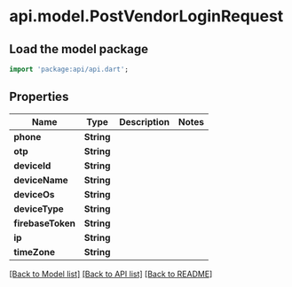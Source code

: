 # api.model.PostVendorLoginRequest

## Load the model package
```dart
import 'package:api/api.dart';
```

## Properties
Name | Type | Description | Notes
------------ | ------------- | ------------- | -------------
**phone** | **String** |  | 
**otp** | **String** |  | 
**deviceId** | **String** |  | 
**deviceName** | **String** |  | 
**deviceOs** | **String** |  | 
**deviceType** | **String** |  | 
**firebaseToken** | **String** |  | 
**ip** | **String** |  | 
**timeZone** | **String** |  | 

[[Back to Model list]](../README.md#documentation-for-models) [[Back to API list]](../README.md#documentation-for-api-endpoints) [[Back to README]](../README.md)


